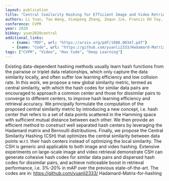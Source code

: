 ```yaml
---
layout: publication
title: "Central Similarity Hashing for Efficient Image and Video Retrieval"
authors: Li Yuan, Tao Wang, Xiaopeng Zhang, Zequn Jie, Francis EH Tay, Jiashi Feng
conference: CVPR
year: 2020
bibkey: yuan2020central
additional_links:
   - {name: "PDF", url: "https://arxiv.org/pdf/1908.00347.pdf"}
   - {name: "Code", url: "https://github.com/yuanli2333/Hadamard-Matrix-for-hashing"}
tags: ["CVPR", "Video", "Has Code", "Deep Learning"]
---
```

Existing data-dependent hashing methods usually learn
hash functions from the pairwise or triplet data relationships, which only capture the data similarity locally, and
often suffer low learning efficiency and low collision rate.
In this work, we propose a new global similarity metric,
termed as central similarity, with which the hash codes for
similar data pairs are encouraged to approach a common
center and those for dissimilar pairs to converge to different centers, to improve hash learning efficiency and retrieval accuracy. We principally formulate the computation of the proposed central similarity metric by introducing a new concept, i.e. hash center that refers to a set
of data points scattered in the Hamming space with sufficient mutual distance between each other. We then provide an efficient method to construct well separated hash
centers by leveraging the Hadamard matrix and Bernoulli
distributions. Finally, we propose the Central Similarity
Hashing (CSH) that optimizes the central similarity between data points w.r.t. their hash centers instead of optimizing the local similarity. The CSH is generic and applicable to both image and video hashing. Extensive experiments on large-scale image and video retrieval demonstrate CSH can generate cohesive hash codes for similar
data pairs and dispersed hash codes for dissimilar pairs,
and achieve noticeable boost in retrieval performance, i.e.
3%-20% in mAP over the previous state-of-the-art. The
codes are in: https://github.com/yuanli2333/
Hadamard-Matrix-for-hashing
